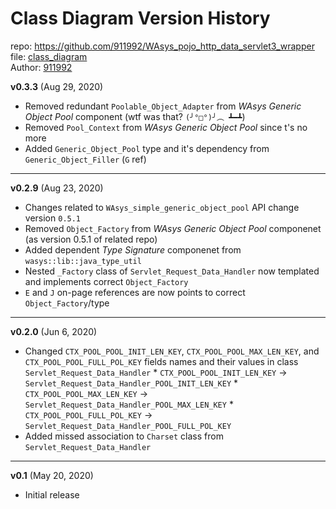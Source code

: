 # Class Diagram Version History
repo: https://github.com/911992/WAsys_pojo_http_data_servlet3_wrapper  
file: [class_diagram](./class_diagram.svg)  
Author: [911992](https://github.com/911992)  

**v0.3.3** (Aug 29, 2020)  

* Removed redundant `Poolable_Object_Adapter` from *WAsys Generic Object Pool* component (wtf was that? `(╯°□°)╯︵ ┻━┻`)
* Removed `Pool_Context` from *WAsys Generic Object Pool* since t's no more
* Added `Generic_Object_Pool` type and it's dependency from `Generic_Object_Filler` (`G` ref)

<hr/>

**v0.2.9** (Aug 23, 2020)

* Changes related to `WAsys_simple_generic_object_pool` API change version `0.5.1`
* Removed `Object_Factory` from *WAsys Generic Object Pool* componenet (as version 0.5.1 of related repo)
* Added dependent *Type Signature* componenet from `wasys::lib::java_type_util`
* Nested `_Factory` class of `Servlet_Request_Data_Handler` now templated and implements correct `Object_Factory`
* `E` and `J` on-page references are now points to correct `Object_Factory`/type

<hr/>

**v0.2.0** (Jun 6, 2020)

* Changed `CTX_POOL_POOL_INIT_LEN_KEY`, `CTX_POOL_POOL_MAX_LEN_KEY`, and `CTX_POOL_POOL_FULL_POL_KEY` fields names and their values in class `Servlet_Request_Data_Handler`
        * `CTX_POOL_POOL_INIT_LEN_KEY` -> `Servlet_Request_Data_Handler_POOL_INIT_LEN_KEY`
        * `CTX_POOL_POOL_MAX_LEN_KEY` -> `Servlet_Request_Data_Handler_POOL_MAX_LEN_KEY`
        * `CTX_POOL_POOL_FULL_POL_KEY` -> `Servlet_Request_Data_Handler_POOL_FULL_POL_KEY`
* Added missed association to `Charset` class from `Servlet_Request_Data_Handler`

<hr/>

**v0.1** (May 20, 2020)

* Initial release